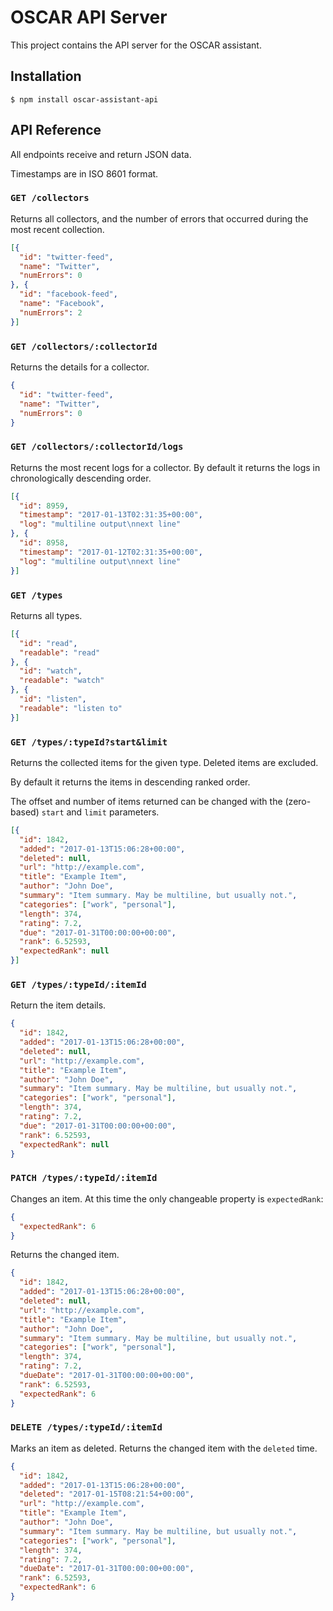 # OSCAR API Server

This project contains the API server for the OSCAR assistant.

## Installation

```
$ npm install oscar-assistant-api
```

## API Reference

All endpoints receive and return JSON data.

Timestamps are in ISO 8601 format.

### `GET /collectors`

Returns all collectors, and the number of errors that occurred during the most recent collection.

```json
[{
  "id": "twitter-feed",
  "name": "Twitter",
  "numErrors": 0
}, {
  "id": "facebook-feed",
  "name": "Facebook",
  "numErrors": 2
}]
```

### `GET /collectors/:collectorId`

Returns the details for a collector.

```json
{
  "id": "twitter-feed",
  "name": "Twitter",
  "numErrors": 0
}
```

### `GET /collectors/:collectorId/logs`

Returns the most recent logs for a collector. By default it returns the logs in chronologically descending order.

```json
[{
  "id": 8959,
  "timestamp": "2017-01-13T02:31:35+00:00",
  "log": "multiline output\nnext line"
}, {
  "id": 8958,
  "timestamp": "2017-01-12T02:31:35+00:00",
  "log": "multiline output\nnext line"
}]
```

### `GET /types`

Returns all types.

```json
[{
  "id": "read",
  "readable": "read"
}, {
  "id": "watch",
  "readable": "watch"
}, {
  "id": "listen",
  "readable": "listen to"
}]
```

### `GET /types/:typeId?start&limit`

Returns the collected items for the given type. Deleted items are excluded.

By default it returns the items in descending ranked order.

The offset and number of items returned can be changed with the (zero-based) `start` and `limit` parameters.

```json
[{
  "id": 1842,
  "added": "2017-01-13T15:06:28+00:00",
  "deleted": null,
  "url": "http://example.com",
  "title": "Example Item",
  "author": "John Doe",
  "summary": "Item summary. May be multiline, but usually not.",
  "categories": ["work", "personal"],
  "length": 374,
  "rating": 7.2,
  "due": "2017-01-31T00:00:00+00:00",
  "rank": 6.52593,
  "expectedRank": null
}]
```

### `GET /types/:typeId/:itemId`

Return the item details.

```json
{
  "id": 1842,
  "added": "2017-01-13T15:06:28+00:00",
  "deleted": null,
  "url": "http://example.com",
  "title": "Example Item",
  "author": "John Doe",
  "summary": "Item summary. May be multiline, but usually not.",
  "categories": ["work", "personal"],
  "length": 374,
  "rating": 7.2,
  "due": "2017-01-31T00:00:00+00:00",
  "rank": 6.52593,
  "expectedRank": null
}
```

### `PATCH /types/:typeId/:itemId`

Changes an item. At this time the only changeable property is `expectedRank`:

```json
{
  "expectedRank": 6
}
```

Returns the changed item.

```json
{
  "id": 1842,
  "added": "2017-01-13T15:06:28+00:00",
  "deleted": null,
  "url": "http://example.com",
  "title": "Example Item",
  "author": "John Doe",
  "summary": "Item summary. May be multiline, but usually not.",
  "categories": ["work", "personal"],
  "length": 374,
  "rating": 7.2,
  "dueDate": "2017-01-31T00:00:00+00:00",
  "rank": 6.52593,
  "expectedRank": 6
}
```

### `DELETE /types/:typeId/:itemId`

Marks an item as deleted. Returns the changed item with the `deleted` time.

```json
{
  "id": 1842,
  "added": "2017-01-13T15:06:28+00:00",
  "deleted": "2017-01-15T08:21:54+00:00",
  "url": "http://example.com",
  "title": "Example Item",
  "author": "John Doe",
  "summary": "Item summary. May be multiline, but usually not.",
  "categories": ["work", "personal"],
  "length": 374,
  "rating": 7.2,
  "dueDate": "2017-01-31T00:00:00+00:00",
  "rank": 6.52593,
  "expectedRank": 6
}
```
